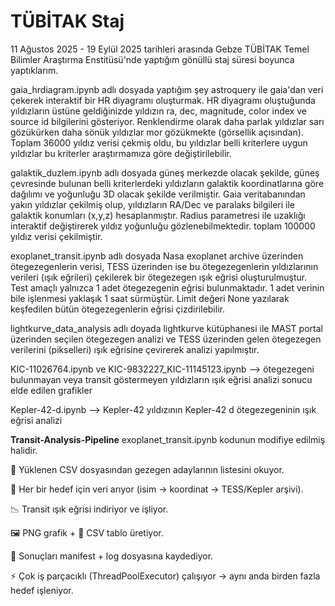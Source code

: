 # TÜBİTAK Staj

11 Ağustos 2025 - 19 Eylül 2025 tarihleri arasında Gebze TÜBİTAK Temel Bilimler Araştırma Enstitüsü'nde yaptığım gönüllü staj süresi boyunca yaptıklarım.

gaia_hrdiagram.ipynb adlı dosyada yaptığım şey astroquery ile gaia'dan veri çekerek interaktif bir HR diyagramı oluşturmak. HR diyagramı oluştuğunda yıldızların üstüne geldiğinizde yıldızın ra, dec, magnitude, color index ve source id bilgilerini gösteriyor. Renklendirme olarak daha parlak yıldızlar sarı gözükürken daha sönük yıldızlar mor gözükmekte (görsellik açısından). Toplam 36000 yıldız verisi çekmiş oldu, bu yıldızlar belli kriterlere uygun yıldızlar bu kriterler araştırmamıza göre değiştirilebilir.

galaktik_duzlem.ipynb adlı dosyada güneş merkezde olacak şekilde, güneş çevresinde bulunan belli kriterlerdeki yıldızların galaktik koordinatlarına göre dağılımı ve yoğunluğu 3D olacak şekilde verilmiştir. Gaia veritabanından yakın yıldızlar çekilmiş olup, yıldızların RA/Dec ve paralaks bilgileri ile galaktik konumları (x,y,z) hesaplanmıştır. Radius parametresi ile uzaklığı interaktif değiştirerek yıldız yoğunluğu gözlenebilmektedir. toplam 100000 yıldız verisi çekilmiştir.

exoplanet_transit.ipynb adlı dosyada Nasa exoplanet archive üzerinden ötegezegenlerin verisi, TESS üzerinden ise bu ötegezegenlerin yıldızlarının verileri (ışık eğrileri) çekilerek bir ötegezegen ışık eğrisi oluşturulmuştur. Test amaçlı yalnızca 1 adet ötegezegenin eğrisi bulunmaktadır. 1 adet verinin bile işlenmesi yaklaşık 1 saat sürmüştür. Limit değeri None yazılarak keşfedilen bütün ötegezegenlerin eğrisi çizdirilebilir.

lightkurve_data_analysis adlı doyada lightkurve kütüphanesi ile MAST portal üzerinden seçilen ötegezegen analizi ve TESS üzerinden gelen ötegezegen verilerini (pikselleri) ışık eğrisine çevirerek analizi yapılmıştır.

KIC-11026764.ipynb ve KIC-9832227_KIC-11145123.ipynb --> ötegezegeni bulunmayan veya transit göstermeyen yıldızların ışık eğrisi analizi sonucu elde edilen grafikler

Kepler-42-d.ipynb --> Kepler-42 yıldızının Kepler-42 d ötegezegeninin ışık eğrisi analizi

**Transit-Analysis-Pipeline**
exoplanet_transit.ipynb kodunun modifiye edilmiş halidir.

📂 Yüklenen CSV dosyasından gezegen adaylarının listesini okuyor.

🔎 Her bir hedef için veri arıyor (isim → koordinat → TESS/Kepler arşivi).

📉 Transit ışık eğrisi indiriyor ve işliyor.

🖼️ PNG grafik + 📑 CSV tablo üretiyor.

📝 Sonuçları manifest + log dosyasına kaydediyor.

⚡ Çok iş parçacıklı (ThreadPoolExecutor) çalışıyor → aynı anda birden fazla hedef işleniyor.
